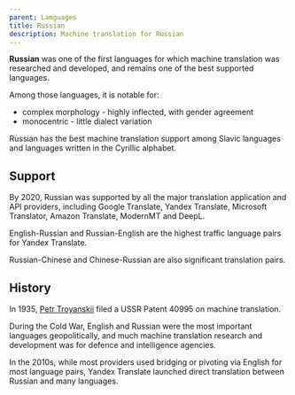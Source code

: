 ```yaml
---
parent: Languages
title: Russian
description: Machine translation for Russian
---
```


**Russian** was one of the first languages for which machine translation was researched and developed, and remains one of the best supported languages.

Among those languages, it is notable for:

* complex morphology - highly inflected, with gender agreement
* monocentric - little dialect variation

Russian has the best machine translation support among Slavic languages and languages written in the Cyrillic alphabet.

## Support

By 2020, Russian was supported by all the major translation application and API providers, including Google Translate, Yandex Translate, Microsoft Translator, Amazon Translate, ModernMT and DeepL.

English-Russian and Russian-English are the highest traffic language pairs for Yandex Translate.

Russian-Chinese and Chinese-Russian are also significant translation pairs.

## History

In 1935, [Petr Troyanskii](/more/people/petr-troyanskii.md) filed a USSR Patent 40995 on machine translation.

During the Cold War, English and Russian were the most important languages geopolitically, and much machine translation research and development was for defence and intelligence agencies.

In the 2010s, while most providers used bridging or pivoting via English for most language pairs, Yandex Translate launched direct translation between Russian and many languages.
